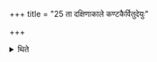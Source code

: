 +++
title = "25 ता दक्षिणाकाले कण्टकैर्वितुदेयुः"

+++

<details><summary>थिते</summary>

ता दक्षिणाकाले कण्टकैर्वितुदेयुः २५
</details>
